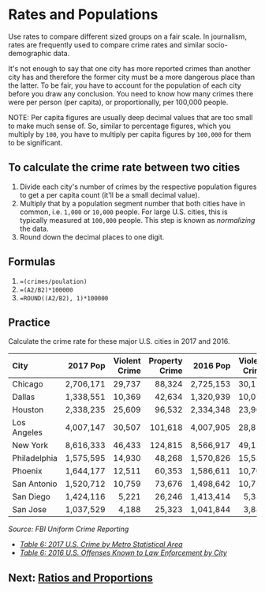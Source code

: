 # Rates and Populations
Use rates to compare different sized groups on a fair scale. In journalism, rates are frequently used to compare crime rates and similar socio-demographic data.

It's not enough to say that one city has more reported crimes than another city has and therefore the former city must be a more dangerous place than the latter. To be fair, you have to account for the population of each city before you draw any conclusion. You need to know how many crimes there were per person (per capita), or proportionally, per 100,000 people.

NOTE: Per capita figures are usually deep decimal values that are too small to make much sense of. So, similar to percentage figures, which you multiply by `100`, you have to multiply per capita figures by `100,000` for them to be significant.

## To calculate the crime rate between two cities
1. Divide each city's number of crimes by the respective population figures to get a per capita count (it'll be a small decimal value).
2. Multiply that by a population segment number that both cities have in common, i.e. `1,000` or `10,000` people. For large U.S. cities, this is typically measured at `100,000` people. This step is known as _normalizing_ the data.
3. Round down the decimal places to one digit.

## Formulas
1. `=(crimes/poulation)`
2. `=(A2/B2)*100000`
3. `=ROUND((A2/B2), 1)*100000`

## Practice
Calculate the crime rate for these major U.S. cities in 2017 and 2016.

|City|2017 Pop|Violent Crime|Property Crime|2016 Pop|Violent Crime|Property Crime|
|:--|--:|--:|--:|--:|--:|--:|
|Chicago|2,706,171|29,737|88,324|2,725,153|30,126|86,960|
|Dallas|1,338,551|10,369|42,634|1,320,939|10,071|44,910|
|Houston|2,338,235|25,609|96,532|2,334,348|23,960|100,856|
|Los Angeles|4,007,147|30,507|101,618|4,007,905|28,817|99,151|
|New York|8,616,333|46,433|124,815|8,566,917|49,124|125,278|
|Philadelphia|1,575,595|14,930|48,268|1,570,826|15,534|49,334|
|Phoenix|1,644,177|12,511|60,353|1,586,611|10,700|58,552|
|San Antonio|1,520,712|10,759|73,676|1,498,642|10,754|77,786|
|San Diego|1,424,116|5,221|26,246|1,413,414|5,332|28,624|
|San Jose|1,037,529|4,188|25,323|1,041,844|3,887|24,749|

_Source: FBI Uniform Crime Reporting_
- _[Table 6: 2017 U.S. Crime by Metro Statistical Area](https://ucr.fbi.gov/crime-in-the-u.s/2017/crime-in-the-u.s.-2017/tables/table-6)_
- _[Table 6: 2016 U.S. Offenses Known to Law Enforcement by City](https://ucr.fbi.gov/crime-in-the-u.s/2016/crime-in-the-u.s.-2016/tables/table-6/table-6.xls/view)_

## Next: [Ratios and Proportions](ratios-proportions.md)
